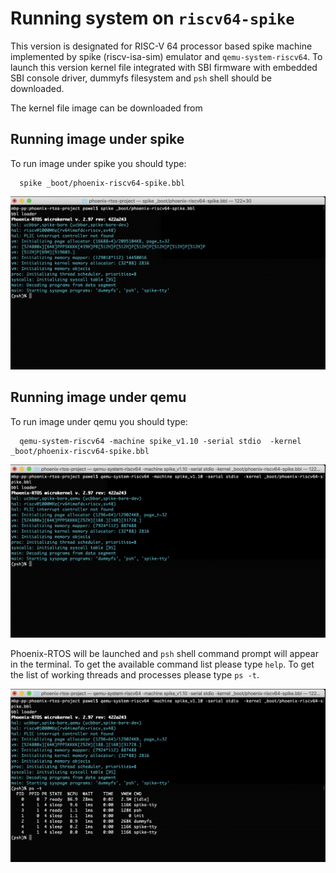 # Running system on `riscv64-spike`
This version is designated for RISC-V 64 processor based spike machine implemented by spike (riscv-isa-sim) emulator and `qemu-system-riscv64`. To launch this version
kernel file integrated with SBI firmware with embedded SBI console driver, dummyfs filesystem and `psh` shell should be downloaded.

The kernel file image can be downloaded from

## Running image under spike
To run image under spike you should type:

```
  spike _boot/phoenix-riscv64-spike.bbl
```

<img src="_images/spike-riscv64-spike.png" width="700px">

## Running image under qemu
To run image under qemu you should type:

```
  qemu-system-riscv64 -machine spike_v1.10 -serial stdio  -kernel _boot/phoenix-riscv64-spike.bbl
```

<img src="_images/qemu-riscv64-spike.png" width="700px">

Phoenix-RTOS will be launched and `psh` shell command prompt will appear in the terminal. To get the available command list please type `help`. To get the list of working threads and processes please type `ps -t`.

<img src="_images/qemu-riscv64-spike-ps-t.png" width="700px">
